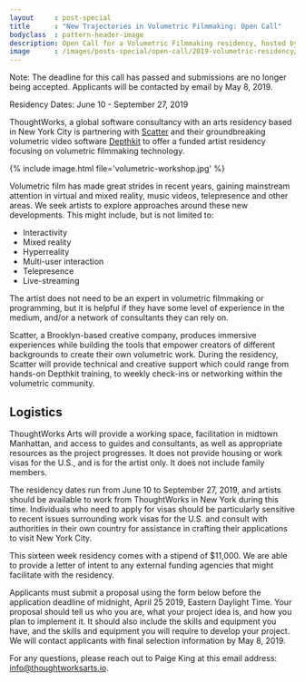 ```yaml
---
layout     : post-special
title	   : "New Trajectories in Volumetric Filmmaking: Open Call"
bodyclass  : pattern-header-image
description: Open Call for a Volumetric Filmmaking residency, hosted by ThoughtWorks Arts and Scatter in New York City
image      : /images/posts-special/open-call/2019-volumetric-residency/og_volumetric.jpg
---
```

<p class="notice">Note: The deadline for this call has passed and submissions are no longer being accepted. Applicants will be contacted by email by May 8, 2019.</p>

Residency Dates: June 10 - September 27, 2019

ThoughtWorks, a global software consultancy with an arts residency based in New York City is partnering with [Scatter](http://scatter.nyc/) and their groundbreaking volumetric video software [Depthkit](https://www.depthkit.tv) to offer a funded artist residency focusing on volumetric filmmaking technology.

{% include image.html file='volumetric-workshop.jpg' %}

Volumetric film has made great strides in recent years, gaining mainstream attention in virtual and mixed reality, music videos, telepresence and other areas. We seek artists to explore approaches around these new developments. This might include, but is not limited to:

<ul class="closer">
	<li>Interactivity</li>
	<li>Mixed reality</li>
	<li>Hyperreality</li>
	<li>Multi-user interaction</li>
	<li>Telepresence</li>
	<li>Live-streaming</li>
</ul>

The artist does not need to be an expert in volumetric filmmaking or programming, but it is helpful if they have some level of experience in the medium, and/or a network of consultants they can rely on.

Scatter, a Brooklyn-based creative company, produces immersive experiences while building the tools that empower creators of different backgrounds to create their own volumetric work. During the residency, Scatter will provide technical and creative support which could range from hands-on Depthkit training, to weekly check-ins or networking within the volumetric community.

## Logistics
ThoughtWorks Arts will provide a working space, facilitation in midtown Manhattan, and access to guides and consultants, as well as appropriate resources as the project progresses. It does not provide housing or work visas for the U.S., and is for the artist only. It does not include family members.

The residency dates run from June 10 to September 27, 2019, and artists should be available to work from ThoughtWorks in New York during this time. Individuals who need to apply for visas should be particularly sensitive to recent issues surrounding work visas for the U.S. and consult with authorities in their own country for assistance in crafting their applications to visit New York City.

This sixteen week residency comes with a stipend of $11,000. We are able to provide a letter of intent to any external funding agencies that might facilitate with the residency.

Applicants must submit a proposal using the form below before the application deadline of midnight, April 25 2019, Eastern Daylight Time. Your proposal should tell us who you are, what your project idea is, and how you plan to implement it. It should also include the skills and equipment you have, and the skills and equipment you will require to develop your project. We will contact applicants with final selection information by May 8, 2019.

For any questions, please reach out to Paige King at this email address: [info@thoughtworksarts.io](mailto:info@thoughtworksarts.io).